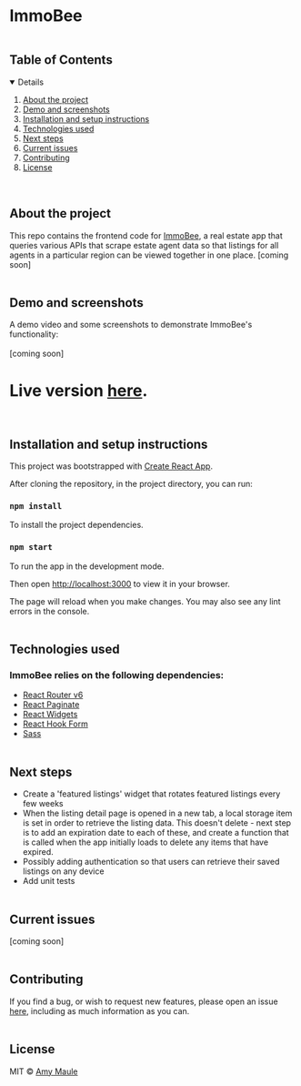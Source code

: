 # ImmoBee

<!-- TABLE OF CONTENTS -->
  <summary><h2 style="display: inline-block">Table of Contents</h2></summary>
  <details open="open">
  <ol>
    <li>
      <a href="#about-the-project">About the project</a>
    </li>
    <li>
      <a href="#demo-and-screenshots">Demo and screenshots</a>
    </li>
    <li>
      <a href="#installation-and-setup-instructions">Installation and setup instructions</a>
    </li>
    <li>
      <a href="#technologies-used">Technologies used</a>
    </li>
    <li>
      <a href="#next-steps">Next steps</a>
    </li>
    <li>
      <a href="#current-issues">Current issues</a>
    </li>
    <li>
      <a href="#contributing">Contributing</a>
    </li>
    <li><a href="#license">License</a></li>
  </ol>
</details>
<br>

## About the project

This repo contains the frontend code for [ImmoBee](https://immobee.netlify.app/), a real estate app that queries various APIs that scrape estate agent data so that listings for all agents in a particular region can be viewed together in one place. [coming soon]
<br><br>

## Demo and screenshots
A demo video and some screenshots to demonstrate ImmoBee's functionality: <br><br>
[coming soon]
<br>
<h1 style="border-bottom: none;">Live version <a href="https://immobee.netlify.app/">here</a>.</h1>
<br>

## Installation and setup instructions
This project was bootstrapped with [Create React App](https://github.com/facebook/create-react-app).

After cloning the repository, in the project directory, you can run:

### `npm install`

To install the project dependencies.

### `npm start`

To run the app in the development mode.

Then open [http://localhost:3000](http://localhost:3000) to view it in your browser.

The page will reload when you make changes. You may also see any lint errors in the console.
<br><br>

## Technologies used
### ImmoBee relies on the following dependencies:
* [React Router v6](https://reactrouter.com/en/main)
* [React Paginate](https://www.npmjs.com/package/react-paginate)
* [React Widgets](https://jquense.github.io/react-widgets/docs/)
* [React Hook Form](https://react-hook-form.com/)
* [Sass](https://sass-lang.com/)
<br><br>

## Next steps
* Create a 'featured listings' widget that rotates featured listings every few weeks
* When the listing detail page is opened in a new tab, a local storage item is set in order to retrieve the listing data. This doesn't delete - next step is to add an expiration date to each of these, and create a function that is called when the app initially loads to delete any items that have expired.
* Possibly adding authentication so that users can retrieve their saved listings on any device
* Add unit tests
<br><br>

## Current issues
[coming soon]
<br><br>

## Contributing
If you find a bug, or wish to request new features, please open an issue [here](https://github.com/AmyMaule/real-estate-immobee/issues/new), including as much information as you can.
<br><br>

## License
MIT © [Amy Maule](https://github.com/AmyMaule)
